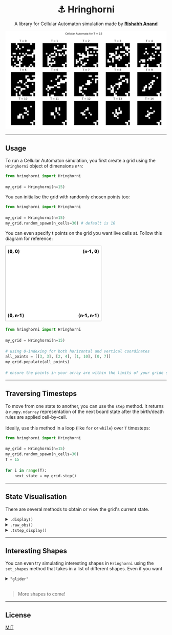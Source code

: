 <p align="center">
    <h1 align="center">⚓️ Hringhorni</h1>
    <p align="center">A library for Cellular Automaton simulation made by <strong><a href="http://rish-16.github.io">Rishabh Anand</a></strong></p>
</p>

<p align="center">
    <img src="./assets/pic1.png" width=550>
</p>

---

## Usage

To run a Cellular Automaton simulation, you first create a grid using the `Hringhorni` object of dimensions `n*n`:

```python
from hringhorni import Hringhorni

my_grid = Hringhorni(n=15)
```

You can initialise the grid with randomly chosen points too:

```python
from hringhorni import Hringhorni

my_grid = Hringhorni(n=15)
my_grid.random_spawn(n_cells=30) # default is 10
```

You can even specify t points on the grid you want live cells at. Follow this diagram for reference:

<img src="./assets/indexing.jpg" width=300>

```python
from hringhorni import Hringhorni

my_grid = Hringhorni(n=15)

# using 0-indexing for both horizontal and vertical coordinates
all_points = [[3, 3], [2, 4], [1, 10], [0, 7]] 
my_grid.populate(all_points)

# ensure the points in your array are within the limits of your gride size `n`
```

---

## Traversing Timesteps

To move from one state to another, you can use the `step` method. It returns a `numpy.ndarray` representation of the next board state after the birth/death rules are applied cell-by-cell.
<br>
<br>
Ideally, use this method in a loop (like `for` or `while`) over `T` timesteps:

```python
from hringhorni import Hringhorni

my_grid = Hringhorni(n=15)
my_grid.random_spawn(n_cells=30)
T = 15

for i in range(T):
    next_state = my_grid.step()
```

---

## State Visualisation

There are several methods to obtain or view the grid's current state.

<details>
<summary><code>.display()</code></summary>

This prints out grid to terminal using `0` for dead cells and `255` for alive cells

```python
from hringhorni import Hringhorni

my_grid = Hringhorni(n=15)
my_grid.random_spawn(n_cells=50)
my_grid.display()

"""
0  0  0  0  0  0  0  0 255 0  0  0  0 255 0 
255 0  0 255 0  0  0 255 0  0  0 255 0  0  0 
0  0  0  0 255 0  0  0  0  0  0  0  0  0  0 
0 255 0  0  0  0 255 0  0  0  0  0  0  0  0 
0 255 0  0 255255255 0  0  0 255 0 255 0 255
0  0  0 255 0  0  0 255 0  0  0  0  0 255 0 
0 255 0  0  0  0 255255 0 255 0  0  0  0 255
0  0 255 0  0  0 255 0  0  0  0 255 0  0  0 
0 255 0 255255 0 255 0  0  0  0  0  0  0 255
0  0  0  0 255 0 255 0  0  0  0  0  0  0  0 
0 255 0  0 255 0  0 255 0 255 0  0  0  0  0 
0  0  0  0  0  0  0  0  0  0 255 0  0 255 0 
0 255255 0  0  0  0 255 0  0  0  0 255 0  0 
255 0  0  0  0  0 255255 0  0  0 255 0  0  0 
0  0  0 255255 0  0  0  0  0  0  0  0  0  0
"""
```
</details>

<details>
<summary><code>.raw_obs()</code></summary>

Returns a `numpy.ndarray` object of the current grid state

```python
from hringhorni import Hringhorni

my_grid = Hringhorni(n=15)
my_grid.random_spawn(n_cells=30)
s_0 = my_grid.raw_obs()

# this saves a numpy array representation of the current grid state
```    
</details>

<details>
    <summary><code>.tstep_display()</code></summary>
    
Shows a collective plot of all states across all timesteps like [this](./assets/pic1.png). 
<br>
<br>
Arguments:

1. `frames`: list of states (in in `numpy.ndarray` representation from the `.raw_obs()` method)
2. `r`: number of rows in the plot
3. `c`: number of columns in the plot

> **Note:** Ensure that `r * c = T`, where `T` is the total number of states in `frames` (ie. timesteps)

```python
from hringhorni import Hringhorni

my_grid = Hringhorni(n=15)
my_grid.random_spawn(n_cells=30)
s_0 = my_grid.raw_obs()
all_states = [s_0] # starting with initial state at T=0

T = 15
for i in range(T):
    state = grid.step()
    all_states.append(state)

grid.tstep_display(all_states)
```    
</details>

---

## Interesting Shapes

You can even try simulating interesting shapes in `Hringhorni` using the `set_shapes` method that takes in a list of different shapes. Even if you want 

<details>
<summary><code>"glider"</code></summary>

You can spawn a centrally-placed glider on the grid by adding `"glider"` to the list.

```python
from hringhorni import Hringhorni

my_grid = Hringhorni(n=15)
my_grid.set_shapes(["glider"])

...
```
</details>

<br>

> More shapes to come!

---

## License

[MIT](https://github.com/rish-16/Hringhorni/blob/master/LICENSE)